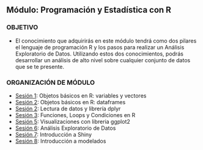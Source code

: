 
## Módulo: Programación y Estadística con R

### OBJETIVO

 - El conocimiento que adquirirás en este módulo tendrá como dos pilares el lenguaje de programación R y los pasos para realizar un Análisis Exploratorio de Datos. Utilizando estos dos conocimientos, podrás desarrollar un análisis de alto nivel sobre cualquier conjunto de datos que se te presente.

 ### ORGANIZACIÓN DE MÓDULO 
 
 - [Sesión 1](Sesion-01): Objetos básicos en R: variables y vectores
 - [Sesión 2](Sesion-02): Objetos básicos en R: dataframes
 - [Sesión 2](Sesion-03): Lectura de datos y librería dplyr
 - [Sesión 3](Sesion-04): Funciones, Loops y Condiciones en R  
 - [Sesión 5](Sesion-05): Visualizaciones con libreria ggplot2
 - [Sesión 6](Sesion-06): Análisis Exploratorio de Datos
 - [Sesión 7](Sesion-07): Introducción a Shiny
 - [Sesión 8](Sesion-08): Introducción a modelados

